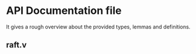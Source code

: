 # API Documentation file

It gives a rough overview about the provided types, lemmas and definitions.

## raft.v
